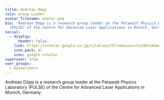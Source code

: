 ```yaml
---
title: Andreas Döpp
role: Group Leader
avatar_filename: avatar.png
bio: "Andreas Döpp is a research group leader at the Petawatt Physics Laboratory
  (PULSE) of the Centre for Advanced Laser Applications in Munich, Germany. "
social:
  - display:
      header: false
    link: https://scholar.google.co.jp/citations?hl=de&user=luCd6YoAAAAJ&view_op=list_works&sortby=pubdate
    icon_pack: ai
    icon: google-scholar
superuser: true
user_groups:
  - Researchers
---
```

Andreas Döpp is a research group leader at the Petawatt Physics Laboratory (PULSE) of the Centre for Advanced Laser Applications in Munich, Germany.